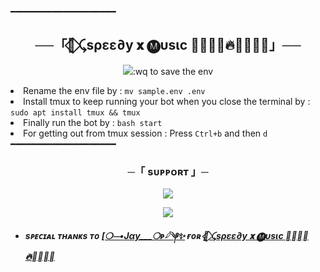 ━━━━━━━━━━━━━━━━━━━━

<h2 align="center">
    ──「🌿⃟ ⤹ѕρεε∂у 𝐱 🅜︎υѕιϲ ⃪꯭̽⃕🔥꯭᪵᪳⟁」──
</h2>

<p align="center">
  <img src='https://te.legra.ph/file/62fa7c81c56c1ae31c844.jpg">
</p>

<p align="center">
<a href="https://github.com/anonymoustyping80/Speedyxmusic"><img src="https://img.shields.io/github/stars/anonymoustyping80/Speedyxmusic?color=black&logo=github&logoColor=black&style=for-the-badge" alt="Stars" /></a>
<a href="https://github.com/anonymoustyping80/Speedyxmusic/network/members"> <img src="https://img.shields.io/github/forks/anonymoustyping80/Speedyxmusic?color=black&logo=github&logoColor=black&style=for-the-badge" /></a>
<a href="https://github.com/anonymoustyping80/Speedyxmusic/blob/master/LICENSE"> <img src="https://img.shields.io/badge/License-MIT-blueviolet?style=for-the-badge" alt="License" /> </a>
<a href="https://www.python.org/"> <img src="https://img.shields.io/badge/Written%20in-Python-orange?style=for-the-badge&logo=python" alt="Python" /> </a>
<a href="https://github.com/anonymoustyping80/Speedyxmusic/commits/anonymoustyping80"> <img src="https://img.shields.io/github/last-commit/anonymoustyping80/Speedyxmusic?color=blue&logo=github&logoColor=green&style=for-the-badge" /></a>
</p>

━━━━━━━━━━━━━━━━━━━━
</h2>
<img src="https://readme-typing-svg.herokuapp.com?color=FF0000&width=420&lines=♦𝙳𝙴𝙿𝙻𝙾𝚈+𝙾𝙽+𝙷𝙴𝚁𝙾𝙺𝚄♦;📡+𝙽𝙾+𝙷𝙴𝚁𝙾𝙺𝚄+𝙱𝙰𝙽+𝙸𝚂𝚂𝚄𝙴+𝙰𝙻𝚂𝙾+𝚅𝙿𝚂+𝙳𝙴𝙿𝙻𝙾𝚈+📍+𝙿𝚁𝙴𝚂𝙴𝙽𝚃;❤️+𝙿𝙾𝚆𝙴𝚁𝙳+𝙱𝚈+🪬ᴳᵒᵈ Pʀɪᴍᴇ Aᴊᴀʏ »⃟🇮🇳+❍⏤‌•Јαу___❍‌ᴘ𓆪༆✨">

<p align="center">
  <img src="https://te.legra.ph/file/62fa7c81c56c1ae31c844.jpg">
</p>

<h3 align="center">
    ─「 ᴅᴇᴩʟᴏʏ ᴏɴ ʜᴇʀᴏᴋᴜ 」─
</h3>

<p align="center"><a href="https://dashboard.heroku.com/new?template=https://github.com/anonymoustyping80/Speedyxmusic"> <img src="https://img.shields.io/badge/Deploy%20On%20Heroku-black?style=for-the-badge&logo=heroku" width="220" height="38.45"/></a></p>

</p>

**𝙏𝙀𝙎𝙏 𝘽𝙊𝙏 ➣ [🌿⃟ ⤹ѕρεε∂у 𝐱 🅜︎υѕιϲ ⃪꯭̽⃕🔥꯭᪵᪳⟁](https://t.me/speedy_x_music_bot)**



<img src="https://readme-typing-svg.herokuapp.com?color=FF0000&width=420&lines=⚠️𝗙𝗢𝗥𝗞+𝗧𝗛𝗜𝗦+𝗥𝗘𝗣𝗢+𝗙𝗜𝗥𝗦𝗧𝗟𝗬⚠️">

<h3 align="center">
    ─「 ᴅᴇᴩʟᴏʏ ᴏɴ ʟᴏᴄᴀʟ ʜᴏsᴛ/ ᴠᴘs 」─
</h3>

- Get your [Necessary Variables](https://github.com/anonymoustyping80/Speedyxmusic/blob/master/sample.env)
- Upgrade and Update by :
`sudo apt-get update && sudo apt-get upgrade -y`
- Install Ffmpeg by :
`sudo apt-get install python3-pip ffmpeg -y`
- Install required packages by :
`sudo apt-get install python3-pip -y`
- Install pip by :
`sudo pip3 install -U pip`
- Install Node js by :
`curl -fssL https://deb.nodesource.com/setup_19.x | sudo -E bash - && sudo apt-get install nodejs -y && npm i -g npm`
- Clone the repository by :
`git clone https://github.com/anonymoustyping80/Speedyxmusic && cd BrandrdXMusic`
- Install requirements by :
`pip3 install -U -r requirements.txt`
- Fill your variables in the env by :
`vi sample.env`<br>
Press `I` on the keyboard for editing env<br>
Press `Ctrl+C` when you're done with editing env and `:wq` to save the env<br>
- Rename the env file by :
`mv sample.env .env`
- Install tmux to keep running your bot when you close the terminal by :
`sudo apt install tmux && tmux`
- Finally run the bot by :
`bash start`
- For getting out from tmux session : Press `Ctrl+b` and then `d`<br>
━━━━━━━━━━━━━━━━━━━━

<h3 align="center">
    ─「 sᴜᴩᴩᴏʀᴛ 」─
</h3>

<p align="center">
<a href="https://t.me/SPEEDY_PVT"><img src="https://img.shields.io/badge/-Support%20Group-blue.svg?style=for-the-badge&logo=Telegram"></a>
</p>

<p align="center">
<a href="https://t.me/SPEEDY_PVT"><img src="https://img.shields.io/badge/-Support%20Channel-blue.svg?style=for-the-badge&logo=Telegram"></a>
</p>

- <b> _sᴩᴇᴄɪᴀʟ ᴛʜᴀɴᴋs ᴛᴏ [[❍⏤‌•Јαу___❍‌ᴘ𓆪༆✨](https://github.com/anonymoustyping80) ғᴏʀ [🌿⃟ ⤹ѕρεε∂у 𝐱 🅜︎υѕιϲ ⃪꯭̽⃕🔥꯭᪵᪳⟁](https://t.me/SPEEDY_PVT)_</b>
